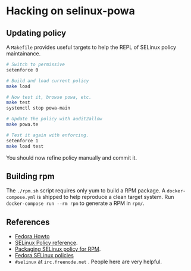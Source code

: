 # Hacking on selinux-powa

## Updating policy

A `Makefile` provides useful targets to help the REPL of SELinux policy
maintainance.


``` bash
# Switch to permissive
setenforce 0

# Build and load current policy
make load

# Now test it, browse powa, etc.
make test
systemctl stop powa-main

# Update the policy with audit2allow
make powa.te

# Test it again with enforcing.
setenforce 1
make load test
```

You should now refine policy manually and commit it.


## Building rpm

The `./rpm.sh` script requires only yum to build a RPM package. A
`docker-compose.yml` is shipped to help reproduce a clean target system. Run
`docker-compose run --rm rpm` to generate a RPM in `rpm/`.


## References

- [Fedora Howto](https://fedoraproject.org/wiki/SELinux/IndependentPolicy)
- [SELinux Policy reference](http://oss.tresys.com/docs/refpolicy/api/).
- [Packaging SELinux policy for
  RPM](https://fedoraproject.org/wiki/SELinux_Policy_Modules_Packaging_Draft).
- [Fedora SELinux policies](https://github.com/fedora-selinux/selinux-policy)
- `#selinux` at `irc.freenode.net` . People here are very helpful.
